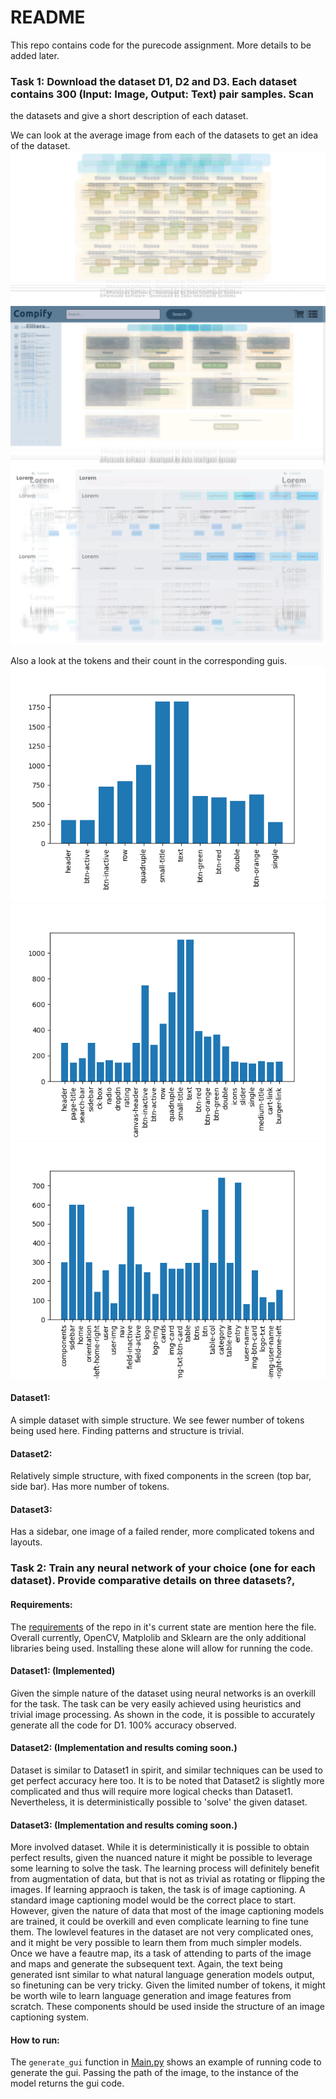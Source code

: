 # README

This repo contains code for the purecode assignment.
More details to be added later.

### Task 1: Download the dataset D1, D2 and D3. Each dataset contains 300 (Input: Image, Output: Text) pair samples. Scan
the datasets and give a short description of each dataset.

We can look at the average image from each of the datasets to get an idea of the dataset.
![Average D1](res/D1_avg.png "D1 average image")![Average D1](res/D2_avg.png "D2 average image")![Average D1](res/D3_avg.png "D3 average image")

Also a look at the tokens and their count in the corresponding guis.
![Average D1](res/count_D1.png "Token Distribution in D2")![Average D1](res/count_D2.png "Token Distribution in D2")![Average D1](res/count_D3.png "Token Distribution in D3")

#### Dataset1: 
A simple dataset with simple structure. We see fewer number of tokens being used here. Finding patterns and structure is trivial. 
#### Dataset2: 
Relatively simple structure, with fixed components in the screen (top bar, side bar). Has more number of tokens.  
#### Dataset3: 
Has a sidebar, one image of a failed render, more complicated tokens and layouts.  

### Task 2: Train any neural network of your choice (one for each dataset). Provide comparative details on three datasets?,

#### Requirements: 
The [requirements](requirements.txt) of the repo in it's current state are mention here the file. 
Overall currently, OpenCV, Matplolib and Sklearn are the only additional libraries being used. Installing these alone will allow for running the code.

#### Dataset1: (Implemented)
Given the simple nature of the dataset using neural networks is an overkill for the task. The task can be very easily achieved using heuristics and trivial image processing. As shown in the code, it is possible to accurately generate all the code for D1. 100% accuracy observed.  
#### Dataset2: (Implementation and results coming soon.)
Dataset is similar to Dataset1 in spirit, and similar techniques can be used to get perfect accuracy here too. It is to be noted that Dataset2 is slightly more complicated and thus will require more logical checks than Dataset1. Nevertheless, it is deterministically possible to 'solve' the given dataset.  
#### Dataset3: (Implementation and results coming soon.)
More involved dataset. While it is deterministically it is possible to obtain perfect results, given the nuanced nature it might be possible to leverage some learning to solve the task. The learning process will definitely benefit from augmentation of data, but that is not as trivial as rotating or flipping the images. If learning appraoch is taken, the task is of image captioning. A standard image captioning model would be the correct place to start. However, given the nature of data that most of the image captioning models are trained, it could be overkill and even complicate learning to fine tune them. The lowlevel features in the dataset are not very complicated ones, and it might be very possible to learn them from much simpler models. Once we have a feautre map, its a task of attending to parts of the image and maps and generate the subsequent text. Again, the text being generated isnt similar to what natural language generation models output, so finetuning can be very tricky. Given the limited number of tokens, it might be worth wile to learn language generation and image features from scratch. These components should be used inside the structure of an image captioning system.


#### How to run:
The `generate_gui` function in [Main.py](src/Main.py) shows an example of running code to generate the gui.
Passing the path of the image, to the instance of the model returns the gui code. 